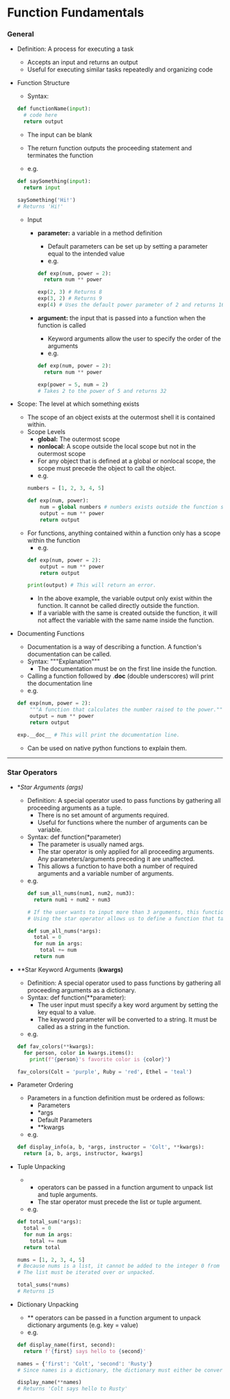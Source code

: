 # Function Fundamentals

### General

- Definition:  A process for executing a task
    - Accepts an input and returns an output
    - Useful for executing similar tasks repeatedly and organizing code

- Function Structure
  - Syntax:
  ```python
  def functionName(input):
    # code here
    return output
  ```
    - The input can be blank
    - The return function outputs the proceeding statement and terminates the function
    
  - e.g.
  ```python
  def saySomething(input):
    return input
  
  saySomething('Hi!')
  # Returns 'Hi!'
  ```
  
  - Input
    - **parameter:** a variable in a method definition
      - Default parameters can be set up by setting a parameter equal to the intended value
      - e.g.
      ```python
      def exp(num, power = 2):
        return num ** power
      
      exp(2, 3) # Returns 8
      exp(3, 2) # Returns 9
      exp(4) # Uses the default power parameter of 2 and returns 16
      ```
      
    - **argument:** the input that is passed into a function when the function is called
      - Keyword arguments allow the user to specify the order of the arguments
      - e.g.
      ```python
      def exp(num, power = 2):
        return num ** power
      
      exp(power = 5, num = 2)
      # Takes 2 to the power of 5 and returns 32
      ```

- Scope:  The level at which something exists
  - The scope of an object exists at the outermost shell it is contained within.
  - Scope Levels
    - **global:**  The outermost scope
    - **nonlocal:**  A scope outside the local scope but not in the outermost scope 
    - For any object that is defined at a global or nonlocal scope, the scope must precede the object to call the object.
    - e.g.
    ```python
    numbers = [1, 2, 3, 4, 5]
    
    def exp(num, power):
        num = global numbers # numbers exists outside the function so its scope must be specified
        output = num ** power
        return output
    ```
  - For functions, anything contained within a function only has a scope within the function
    - e.g.
    ```python
    def exp(num, power = 2):
        output = num ** power
        return output
    
    print(output) # This will return an error.
    ```
    - In the above example, the variable output only exist within the function.  It cannot be called directly outside the function.
    - If a variable with the same is created outside the function, it will not affect the variable with the same name inside the function.

- Documenting Functions
    - Documentation is a way of describing a function.  A function's documentation can be called.
    - Syntax: """Explanation"""
        - The documentation must be on the first line inside the function.
    - Calling a function followed by .__doc__ (double underscores) will print the documentation line
    - e.g.
    ```python
    def exp(num, power = 2):
        """A function that calculates the number raised to the power."""
        output = num ** power
        return output
    
    exp.__doc__ # This will print the documentation line.
    ```
    - Can be used on native python functions to explain them.

---

### Star Operators

- **Star Arguments (*args)**
  - Definition:  A special operator used to pass functions by gathering all proceeding arguments as a tuple.
    - There is no set amount of arguments required.
    - Useful for functions where the number of arguments can be variable.
  - Syntax:  def function(*parameter)
    - The parameter is usually named args.
    - The star operator is only applied for all proceeding arguments.  Any parameters/arguments preceding it are unaffected.
    - This allows a function to have both a number of required arguments and a variable number of arguments.
  - e.g.
    ```python
    def sum_all_nums(num1, num2, num3):
      return num1 + num2 + num3
    
    # If the user wants to input more than 3 arguments, this function would not work.
    # Using the star operator allows us to define a function that takes a variable number of arguments.
    
    def sum_all_nums(*args):
      total = 0
      for num in args:
        total += num
      return num
    ```

- **Star Keyword Arguments (**kwargs)**
  - Definition:  A special operator used to pass functions by gathering all proceeding arguments as a dictionary.
  - Syntax:  def function(**parameter):
    - The user input must specify a key word argument by setting the key equal to a value.
    - The keyword parameter will be converted to a string.  It must be called as a string in the function.
  - e.g.
  ```python
  def fav_colors(**kwargs):
    for person, color in kwargs.items():
      print(f"{person}'s favorite color is {color}")
  
  fav_colors(Colt = 'purple', Ruby = 'red', Ethel = 'teal')
  ```

- Parameter Ordering
  - Parameters in a function definition must be ordered as follows:
    - Parameters
    - *args
    - Default Parameters
    - **kwargs
  - e.g.
  ```python
  def display_info(a, b, *args, instructor = 'Colt', **kwargs):
    return [a, b, args, instructor, kwargs]
  ```

- Tuple Unpacking
  - * operators can be passed in a function argument to unpack list and tuple arguments.
    - The star operator must precede the list or tuple argument.
  - e.g.
  ```python
  def total_sum(*args):
    total = 0
    for num in args:
      total += num
    return total
  
  nums = [1, 2, 3, 4, 5]
  # Because nums is a list, it cannot be added to the integer 0 from total.
  # The list must be iterated over or unpacked.
  
  total_sums(*nums)
  # Returns 15
  ```
  
- Dictionary Unpacking
  - ** operators can be passed in a function argument to unpack dictionary arguments (e.g. key = value)
  - e.g.
  ```python
  def display_name(first, second):
    return f'{first} says hello to {second}'
  
  names = {'first': 'Colt', 'second': 'Rusty'}
  # Since names is a dictionary, the dictionary must either be converted to an iterable form or unpacked.
  
  display_name(**names)
  # Returns 'Colt says hello to Rusty'
  ```

  
